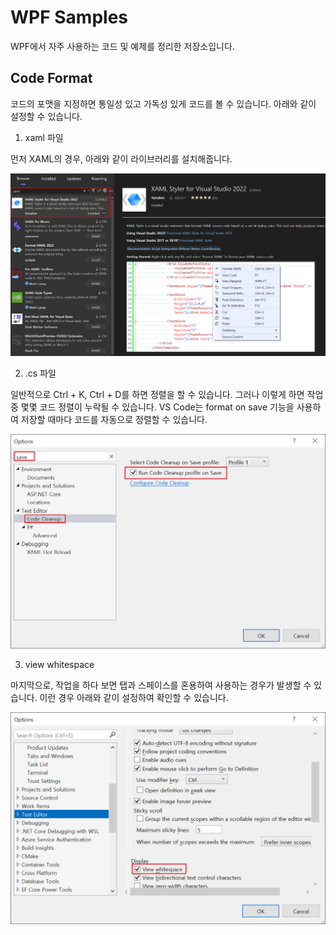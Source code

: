# WPF Samples

WPF에서 자주 사용하는 코드 및 예제를 정리한 저장소입니다.

## Code Format

코드의 포맷을 지정하면 통일성 있고 가독성 있게 코드를 볼 수 있습니다. 아래와 같이 설정할 수 있습니다.

1. xaml 파일

  먼저 XAML의 경우, 아래와 같이 라이브러리를 설치해줍니다.

  ![image](./Images/image01.png)

2. .cs 파일

  일반적으로 Ctrl + K, Ctrl + D를 하면 정렬을 할 수 있습니다.
  그러나 이렇게 하면 작업 중 몇몇 코드 정렬이 누락될 수 있습니다.
  VS Code는 format on save 기능을 사용하여 저장할 때마다 코드를 자동으로 정렬할 수 있습니다.

  ![image](./Images/image02.png)

3. view whitespace
 
  마지막으로, 작업을 하다 보면 탭과 스페이스를 혼용하여 사용하는 경우가 발생할 수 있습니다.
  이런 경우 아래와 같이 설정하여 확인할 수 있습니다.

  ![image](./Images/image03.png)
